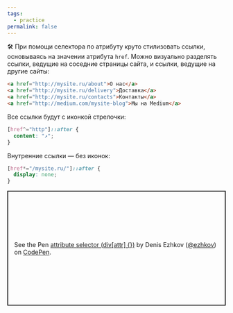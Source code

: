 ```yaml
---
tags:
  - practice
permalink: false
---
```


🛠 При помощи селектора по атрибуту круто стилизовать ссылки, основываясь на значении атрибута `href`. Можно визуально разделять ссылки, ведущие на соседние страницы сайта, и ссылки, ведущие на другие сайты:

```html
<a href="http://mysite.ru/about">О нас</a>
<a href="http://mysite.ru/delivery">Доставка</a>
<a href="http://mysite.ru/contacts">Контакты</a>
<a href="http://medium.com/mysite-blog">Мы на Medium</a>
```

Все ссылки будут с иконкой стрелочки:

```css
[href^="http"]::after {
  content: "↗️";
}
```

Внутренние ссылки — без иконок:

```css
[href*="/mysite.ru/"]::after {
  display: none;
}
```

<p class="codepen" data-height="265" data-theme-id="dark" data-default-tab="css,result" data-user="ezhkov" data-slug-hash="qBaaYJX" style="height: 265px; box-sizing: border-box; display: flex; align-items: center; justify-content: center; border: 2px solid; margin: 1em 0; padding: 1em;" data-pen-title="attribute selector (div[attr] {})">
  <span>See the Pen <a href="https://codepen.io/ezhkov/pen/qBaaYJX">
  attribute selector (div[attr] {})</a> by Denis Ezhkov (<a href="https://codepen.io/ezhkov">@ezhkov</a>)
  on <a href="https://codepen.io">CodePen</a>.</span>
</p>
<script async src="https://cpwebassets.codepen.io/assets/embed/ei.js"></script>
